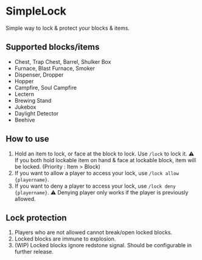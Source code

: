 # SimpleLock
Simple way to lock & protect your blocks & items.

## Supported blocks/items
- Chest, Trap Chest, Barrel, Shulker Box
- Furnace, Blast Furnace, Smoker
- Dispenser, Dropper
- Hopper
- Campfire, Soul Campfire
- Lectern
- Brewing Stand
- Jukebox
- Daylight Detector
- Beehive

## How to use
1. Hold an item to lock, or face at the block to lock. Use `/lock` to lock it.
⚠️ If you both hold lockable item on hand & face at lockable block, item will be locked.
   (Priority : Item > Block)
2. If you want to allow a player to access your lock, use `/lock allow {playername}`.
3. If you want to deny a player to access your lock, use `/lock deny {playername}`.
⚠️ Denying player only works if the player is previously allowed.

## Lock protection
1. Players who are not allowed cannot break/open locked blocks.
2. Locked blocks are immune to explosion.
3. (WIP) Locked blocks ignore redstone signal. Should be configurable in further release.